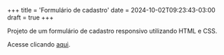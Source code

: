 +++
title = 'Formulário de cadastro'
date = 2024-10-02T09:23:43-03:00
draft = true
+++

Projeto de um formulário de cadastro responsivo utilizando HTML e CSS.

Acesse clicando [aqui](https://diegoaccoimbra.github.io/Formulario-de-cadastro/).